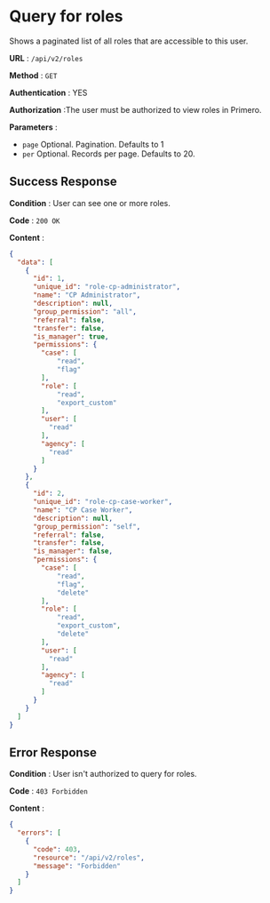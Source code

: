 # Query for roles

Shows a paginated list of all roles that are accessible to this user.

**URL** : `/api/v2/roles`

**Method** : `GET`

**Authentication** : YES

**Authorization** :The user must be authorized to view roles in Primero.

**Parameters** :

* `page` Optional. Pagination. Defaults to 1
* `per` Optional. Records per page. Defaults to 20.

## Success Response

**Condition** : User can see one or more roles.

**Code** : `200 OK`

**Content** :

```json
{
  "data": [
    {
      "id": 1,
      "unique_id": "role-cp-administrator",
      "name": "CP Administrator",
      "description": null,
      "group_permission": "all",
      "referral": false,
      "transfer": false,
      "is_manager": true,
      "permissions": {
        "case": [
            "read",
            "flag"
        ],
        "role": [
            "read",
            "export_custom"
        ],
        "user": [
          "read"
        ],
        "agency": [
          "read"
        ]
      }
    },
    {
      "id": 2,
      "unique_id": "role-cp-case-worker",
      "name": "CP Case Worker",
      "description": null,
      "group_permission": "self",
      "referral": false,
      "transfer": false,
      "is_manager": false,
      "permissions": {
        "case": [
            "read",
            "flag",
            "delete"
        ],
        "role": [
            "read",
            "export_custom",
            "delete"
        ],
        "user": [
          "read"
        ],
        "agency": [
          "read"
        ]
      }
    }
  ]
}
```
## Error Response

**Condition** : User isn't authorized to query for roles.

**Code** : `403 Forbidden`

**Content** :

```json
{
  "errors": [
    {
      "code": 403,
      "resource": "/api/v2/roles",
      "message": "Forbidden"
    }
  ]
}
```
